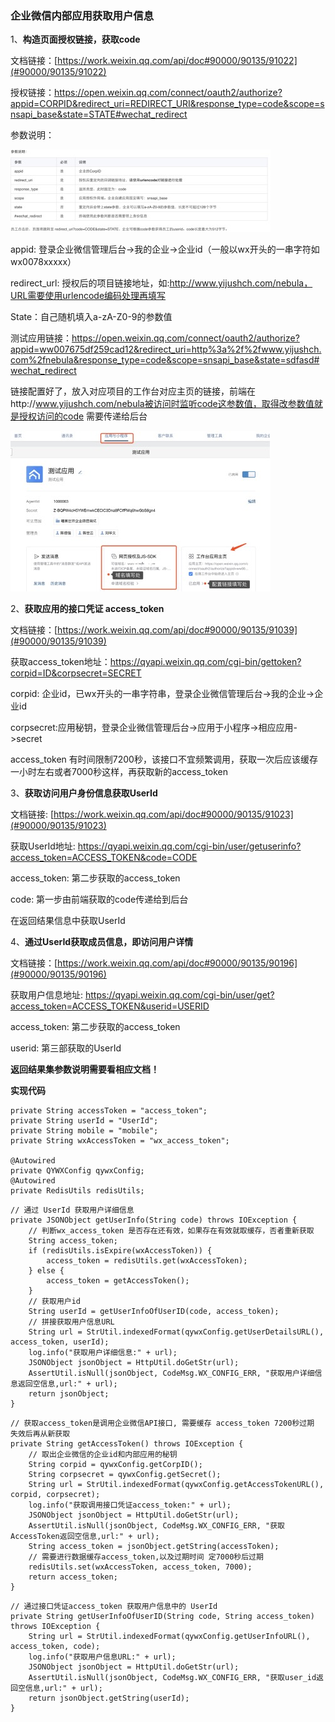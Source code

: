 ### 企业微信内部应用获取用户信息

1、**构造页面授权链接，获取code**

文档链接：[https://work.weixin.qq.com/api/doc#90000/90135/91022](#90000/90135/91022)

授权链接：<https://open.weixin.qq.com/connect/oauth2/authorize?appid=CORPID&redirect_uri=REDIRECT_URI&response_type=code&scope=snsapi_base&state=STATE#wechat_redirect>

参数说明：

![1](https://github.com/LHWen/HWDocument/blob/master/qyWeChatImg/1.png)

appid: 登录企业微信管理后台->我的企业->企业id（一般以wx开头的一串字符如wx0078xxxxx）

redirect_url: 授权后的项目链接地址，如:http://www.yijushch.com/nebula，URL需要使用urlencode编码处理再填写

State：自己随机填入a-zA-Z0-9的参数值

测试应用链接：<https://open.weixin.qq.com/connect/oauth2/authorize?appid=ww007675df259cad12&redirect_uri=http%3a%2f%2fwww.yijushch.com%2fnebula&response_type=code&scope=snsapi_base&state=sdfasd#wechat_redirect>

链接配置好了，放入对应项目的工作台对应主页的链接，前端在http://www.yijushch.com/nebula被访问时监听code这参数值，取得改参数值就是授权访问的code 需要传递给后台

![2](https://github.com/LHWen/HWDocument/blob/master/qyWeChatImg/2.png)

2、**获取应用的接口凭证 access_token**

文档链接：[https://work.weixin.qq.com/api/doc#90000/90135/91039](#90000/90135/91039)

获取access_token地址：<https://qyapi.weixin.qq.com/cgi-bin/gettoken?corpid=ID&corpsecret=SECRET>

corpid: 企业id，已wx开头的一串字符串，登录企业微信管理后台->我的企业->企业id

corpsecret:应用秘钥，登录企业微信管理后台->应用于小程序->相应应用->secret

access_token 有时间限制7200秒，该接口不宜频繁调用，获取一次后应该缓存一小时左右或者7000秒这样，再获取新的access_token

3、**获取访问用户身份信息获取UserId**

文档链接: [https://work.weixin.qq.com/api/doc#90000/90135/91023](#90000/90135/91023)

获取UserId地址: <https://qyapi.weixin.qq.com/cgi-bin/user/getuserinfo?access_token=ACCESS_TOKEN&code=CODE>

access_token: 第二步获取的access_token

code: 第一步由前端获取的code传递给到后台

在返回结果信息中获取UserId

4、**通过UserId获取成员信息，即访问用户详情**

文档链接：[https://work.weixin.qq.com/api/doc#90000/90135/90196](#90000/90135/90196)

获取用户信息地址: <https://qyapi.weixin.qq.com/cgi-bin/user/get?access_token=ACCESS_TOKEN&userid=USERID>

access_token: 第二步获取的access_token

userid: 第三部获取的UserId

**返回结果集参数说明需要看相应文档！**

**实现代码**

```
private String accessToken = "access_token";
private String userId = "UserId";
private String mobile = "mobile";
private String wxAccessToken = "wx_access_token";

@Autowired
private QYWXConfig qywxConfig;
@Autowired
private RedisUtils redisUtils;
```

```
// 通过 UserId 获取用户详细信息
private JSONObject getUserInfo(String code) throws IOException {
    // 判断wx_access_token 是否存在还有效，如果存在有效就取缓存，否者重新获取
    String access_token;
    if (redisUtils.isExpire(wxAccessToken)) {
        access_token = redisUtils.get(wxAccessToken);
    } else {
        access_token = getAccessToken();
    }
    // 获取用户id
    String userId = getUserInfoOfUserID(code, access_token);
    // 拼接获取用户信息URL
    String url = StrUtil.indexedFormat(qywxConfig.getUserDetailsURL(), access_token, userId);
    log.info("获取用户详细信息:" + url);
    JSONObject jsonObject = HttpUtil.doGetStr(url);
    AssertUtil.isNull(jsonObject, CodeMsg.WX_CONFIG_ERR, "获取用户详细信息返回空信息,url:" + url);
    return jsonObject;
}
```



```
// 获取access_token是调用企业微信API接口, 需要缓存 access_token 7200秒过期 失效后再从新获取
private String getAccessToken() throws IOException {
    // 取出企业微信的企业id和内部应用的秘钥
    String corpid = qywxConfig.getCorpID();
    String corpsecret = qywxConfig.getSecret();
    String url = StrUtil.indexedFormat(qywxConfig.getAccessTokenURL(), corpid, corpsecret);
    log.info("获取调用接口凭证access_token:" + url);
    JSONObject jsonObject = HttpUtil.doGetStr(url);
    AssertUtil.isNull(jsonObject, CodeMsg.WX_CONFIG_ERR, "获取AccessToken返回空信息,url:" + url);
    String access_token = jsonObject.getString(accessToken);
    // 需要进行数据缓存access_token,以及过期时间 定7000秒后过期
    redisUtils.set(wxAccessToken, access_token, 7000);
    return access_token;
}
```

```
// 通过接口凭证access_token 获取用户信息中的 UserId
private String getUserInfoOfUserID(String code, String access_token) throws IOException {
    String url = StrUtil.indexedFormat(qywxConfig.getUserInfoURL(), access_token, code);
    log.info("获取用户信息URL:" + url);
    JSONObject jsonObject = HttpUtil.doGetStr(url);
    AssertUtil.isNull(jsonObject, CodeMsg.WX_CONFIG_ERR, "获取user_id返回空信息,url:" + url);
    return jsonObject.getString(userId);
}
```